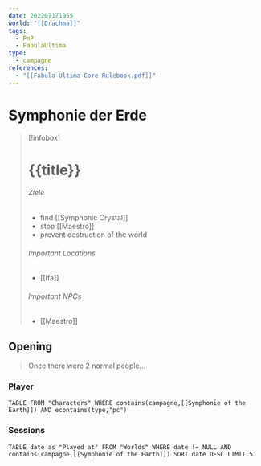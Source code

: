 ```yaml
---
date: 202207171955
world: "[[Drachma]]"
tags:
  - PnP
  - FabulaUltima
type:
  - campagne
references:
  - "[[Fabula-Ultima-Core-Rulebook.pdf]]"
---
```

# Symphonie der Erde

> [!infobox]
> # {{title}}
> ###### Ziele
> - find [[Symphonic Crystal]]
> - stop [[Maestro]]
> - prevent destruction of the world
> ###### Important Locations
> - [[Ifa]]
> ###### Important NPCs
> - [[Maestro]]

## Opening 

> Once there were 2 normal people...

### Player

```dataview
TABLE FROM "Characters" WHERE contains(campagne,[[Symphonie of the Earth]]) AND econtains(type,"pc")
```

### Sessions

```dataview
TABLE date as "Played at" FROM "Worlds" WHERE date != NULL AND contains(campagne,[[Symphonie of the Earth]]) SORT date DESC LIMIT 5
```






